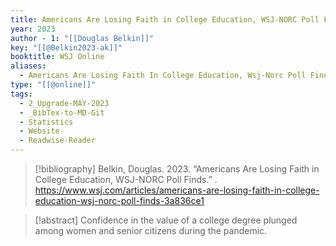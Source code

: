 ```yaml
---
title: Americans Are Losing Faith in College Education, WSJ-NORC Poll Finds
year: 2023
author - 1: "[[Douglas Belkin]]"
key: "[[@Belkin2023-ak]]"
booktitle: WSJ Online
aliases:
  - Americans Are Losing Faith In College Education, Wsj-Norc Poll Finds
type: "[[@online]]"
tags:
  - 2_Upgrade-MAY-2023
  - _BibTex-to-MD-Git
  - Statistics
  - Website
  - Readwise-Reader
---
```


> [!bibliography]
> Belkin, Douglas. 2023. “Americans Are Losing Faith in College Education, WSJ-NORC Poll Finds.” . https://www.wsj.com/articles/americans-are-losing-faith-in-college-education-wsj-norc-poll-finds-3a836ce1

> [!abstract]
> Confidence in the value of a college degree plunged among women and senior citizens during the pandemic.
